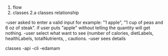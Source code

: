 1. flow
2. classes
 2.a classes relationship

-user asked to enter a valid input for example: "1 apple", "1 cup of peas and 6 oz of steak". if user puts "apple" without telling the quantity will get nothing.
-user select what want to see (number of calories, dietLabels, healthLabels, totalNutrients, , cautions.
-user sees details

classes
-api 
-cli
-edamam